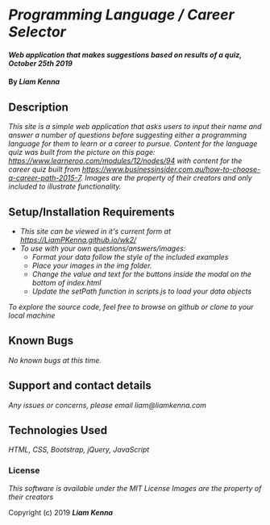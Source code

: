 # _Programming Language / Career Selector_

#### _Web application that makes suggestions based on results of a quiz, October 25th 2019_

#### By _**Liam Kenna**_

## Description

_This site is a simple web application that asks users to input their name and answer a number of questions before suggesting either a programming language for them to learn or a career to pursue. Content for the language quiz was built from the picture on this page: https://www.learneroo.com/modules/12/nodes/94 with content for the career quiz built from https://www.businessinsider.com.au/how-to-choose-a-career-path-2015-7. Images are the property of their creators and only included to illustrate functionality._

## Setup/Installation Requirements

* _This site can be viewed in it's current form at https://LiamPKenna.github.io/wk2/_
* _To use with your own questions/answers/images:_
  * _Format your data follow the style of the included examples_
  * _Place your images in the img folder._
  * _Change the value and text for the buttons inside the modal on the bottom of index.html_
  * _Update the setPath function in scripts.js to load your data objects_

_To explore the source code, feel free to browse on github or clone to your local machine_

## Known Bugs

_No known bugs at this time._

## Support and contact details

_Any issues or concerns, please email liam@liamkenna.com_

## Technologies Used

_HTML, CSS, Bootstrap, jQuery, JavaScript_

### License

*This software is available under the MIT License*
*Images are the property of their creators*

Copyright (c) 2019 **_Liam Kenna_**
